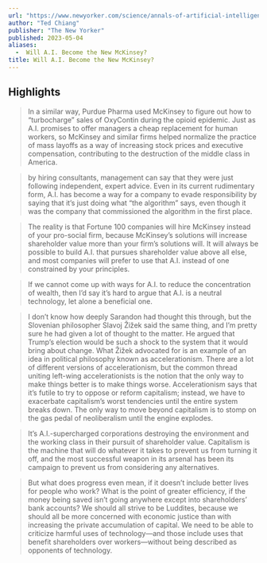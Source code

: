 ```yaml
---
url: "https://www.newyorker.com/science/annals-of-artificial-intelligence/will-ai-become-the-new-mckinsey"
author: "Ted Chiang"
publisher: "The New Yorker"
published: 2023-05-04
aliases:
  -  Will A.I. Become the New McKinsey?
title: Will A.I. Become the New McKinsey?
---
```


## Highlights
> In a similar way, Purdue Pharma used McKinsey to figure out how to “turbocharge” sales of OxyContin during the opioid epidemic. Just as A.I. promises to offer managers a cheap replacement for human workers, so McKinsey and similar firms helped normalize the practice of mass layoffs as a way of increasing stock prices and executive compensation, contributing to the destruction of the middle class in America.

> by hiring consultants, management can say that they were just following independent, expert advice. Even in its current rudimentary form, A.I. has become a way for a company to evade responsibility by saying that it’s just doing what “the algorithm” says, even though it was the company that commissioned the algorithm in the first place.

> The reality is that Fortune 100 companies will hire McKinsey instead of your pro-social firm, because McKinsey’s solutions will increase shareholder value more than your firm’s solutions will. It will always be possible to build A.I. that pursues shareholder value above all else, and most companies will prefer to use that A.I. instead of one constrained by your principles.

> If we cannot come up with ways for A.I. to reduce the concentration of wealth, then I’d say it’s hard to argue that A.I. is a neutral technology, let alone a beneficial one.

> I don’t know how deeply Sarandon had thought this through, but the Slovenian philosopher Slavoj Žižek said the same thing, and I’m pretty sure he had given a lot of thought to the matter. He argued that Trump’s election would be such a shock to the system that it would bring about change. What Žižek advocated for is an example of an idea in political philosophy known as accelerationism. There are a lot of different versions of accelerationism, but the common thread uniting left-wing accelerationists is the notion that the only way to make things better is to make things worse. Accelerationism says that it’s futile to try to oppose or reform capitalism; instead, we have to exacerbate capitalism’s worst tendencies until the entire system breaks down. The only way to move beyond capitalism is to stomp on the gas pedal of neoliberalism until the engine explodes.

> It’s A.I.-supercharged corporations destroying the environment and the working class in their pursuit of shareholder value. Capitalism is the machine that will do whatever it takes to prevent us from turning it off, and the most successful weapon in its arsenal has been its campaign to prevent us from considering any alternatives.

> But what does progress even mean, if it doesn’t include better lives for people who work? What is the point of greater efficiency, if the money being saved isn’t going anywhere except into shareholders’ bank accounts? We should all strive to be Luddites, because we should all be more concerned with economic justice than with increasing the private accumulation of capital. We need to be able to criticize harmful uses of technology—and those include uses that benefit shareholders over workers—without being described as opponents of technology.

